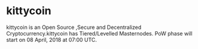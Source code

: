 # kittycoin
kittycoin is an Open Source ,Secure and Decentralized Cryptocurrency.kittycoin has Tiered/Levelled Masternodes.
PoW phase will start on 08 April, 2018 at 07:00 UTC.
